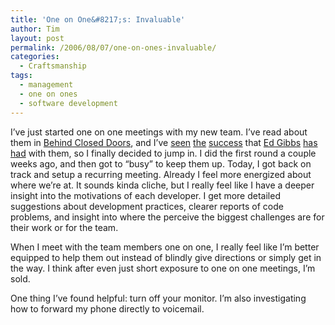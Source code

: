 ```yaml
---
title: 'One on One&#8217;s: Invaluable'
author: Tim
layout: post
permalink: /2006/08/07/one-on-ones-invaluable/
categories:
  - Craftsmanship
tags:
  - management
  - one on ones
  - software development
---
```

I&#8217;ve just started one on one meetings with my new team. I&#8217;ve read about them in [Behind Closed Doors][1], and I&#8217;ve [seen][2] [the][3] [success][4] that [Ed Gibbs][5] [has had][6] with them, so I finally decided to jump in. I did the first round a couple weeks ago, and then got to &#8220;busy&#8221; to keep them up. Today, I got back on track and setup a recurring meeting. Already I feel more energized about where we&#8217;re at. It sounds kinda cliche, but I really feel like I have a deeper insight into the motivations of each developer. I get more detailed suggestions about development practices, clearer reports of code problems, and insight into where the perceive the biggest challenges are for their work or for the team.

When I meet with the team members one on one, I really feel like I&#8217;m better equipped to help them out instead of blindly give directions or simply get in the way. I think after even just short exposure to one on one meetings, I&#8217;m sold.

One thing I&#8217;ve found helpful: turn off your monitor. I&#8217;m also investigating how to forward my phone directly to voicemail.

 [1]: http://pragmaticprogrammer.com/titles/rdbcd/index.html
 [2]: http://edgibbs.com/2006/02/06/one-on-ones/
 [3]: http://edgibbs.com/2006/02/15/nothing-to-talk-about-in-one-on-ones/
 [4]: http://edgibbs.com/2006/03/28/better-feedback-loops-with-one-on-ones/
 [5]: http://edgibbs.com/
 [6]: http://edgibbs.com/2006/06/15/deconstructing-manager-one-on-ones/
